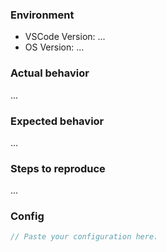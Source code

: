 ### Environment

  * VSCode Version: ...
  * OS Version: ...

### Actual behavior

...

### Expected behavior

...

### Steps to reproduce

...

### Config

```js
// Paste your configuration here.
```
